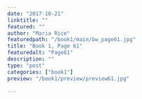 ```yaml
---
date: "2017-10-21"
linktitle: ""
featured: ""
author: "Maria Rice"
featuredpath: "/book1/main/bw_page61.jpg"
title: "Book 1, Page 61"
featuredalt: "Page61"
description: ""
type: "post"
categories: ["book1"]
preview: "/book1/preview/preview61.jpg"

---
```

